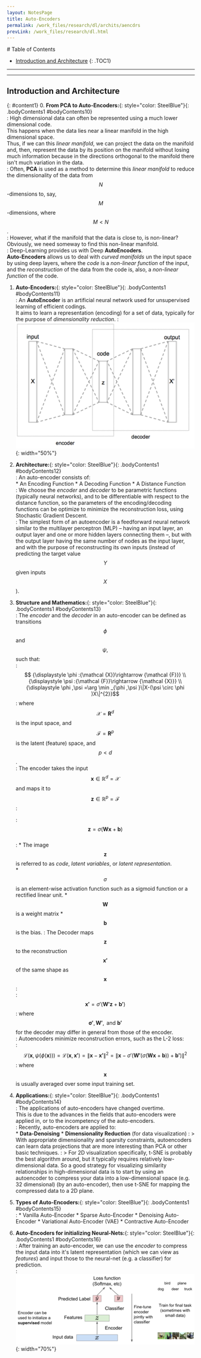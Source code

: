 ```yaml
---
layout: NotesPage
title: Auto-Encoders
permalink: /work_files/research/dl/archits/aencdrs
prevLink: /work_files/research/dl.html
---
```


<div markdown="1" class = "TOC">
# Table of Contents

  * [Introduction and Architecture](#content1)
  {: .TOC1}
</div>

***
***

## Introduction and Architecture
{: #content1}
0. **From PCA to Auto-Encoders:**{: style="color: SteelBlue"}{: .bodyContents1 #bodyContents10}   
    :   High dimensional data can often be represented using a much lower dimensional code.  
        This happens when  the data lies near a linear manifold in the high dimensional space.  
        Thus, if we can this _linear manifold_, we can project the data on the manifold and, then, represent the data by its position on the manifold without losing much information because in the directions orthogonal to the manifold there isn't much variation in the data.  
    :   Often, __PCA__ is used as a method to determine this _linear manifold_ to reduce the dimensionality of the data from $$N$$-dimensions to, say, $$M$$-dimensions, where $$M < N$$.  
    :   However, what if the manifold that the data is close to, is non-linear?  
        Obviously, we need someway to find this non-linear manifold.  
    :   Deep-Learning provides us with Deep __AutoEncoders__.  
        __Auto-Encoders__ allows us to deal with _curved manifolds_ un the input space by using deep layers, where the _code_ is a _non-linear function_ of the input, and the _reconstruction_ of the data from the code is, also, a _non-linear function_ of the code.  

1. **Auto-Encoders:**{: style="color: SteelBlue"}{: .bodyContents1 #bodyContents11}  
    :   An __AutoEncoder__ is an artificial neural network used for unsupervised learning of efficient codings.   
        It aims to learn a representation (encoding) for a set of data, typically for the purpose of _dimensionality reduction_.
    :   ![img](/main_files/cs231n/aencdrs/1.png){: width="50%"}  

2. **Architecture:**{: style="color: SteelBlue"}{: .bodyContents1 #bodyContents12}  
    :   An auto-encoder consists of:  
        * An Encoding Function 
        * A Decoding Function 
        * A Distance Function  
    :   We choose the _encoder_ and _decoder_ to be  parametric functions (typically neural networks), and to be differentiable with respect to the distance function, so the parameters of the encoding/decoding functions can be optimize to minimize the reconstruction loss, using Stochastic Gradient Descent.  
    :   The simplest form of an autoencoder is a feedforward neural network similar to the multilayer perceptron (MLP) – having an input layer, an output layer and one or more hidden layers connecting them –, but with the output layer having the same number of nodes as the input layer, and with the purpose of reconstructing its own inputs (instead of predicting the target value $${\displaystyle Y}$$ given inputs $${\displaystyle X}$$).  

3. **Structure and Mathematics:**{: style="color: SteelBlue"}{: .bodyContents1 #bodyContents13}  
    :   The _encoder_ and the _decoder_ in an auto-encoder can be defined as transitions $$\phi$$ and $$ {\displaystyle \psi ,}$$ such that:  
    :   $$ {\displaystyle \phi :{\mathcal {X}}\rightarrow {\mathcal {F}}} \\
    {\displaystyle \psi :{\mathcal {F}}\rightarrow {\mathcal {X}}} \\
    {\displaystyle \phi ,\psi =\arg \min _{\phi ,\psi }\|X-(\psi \circ \phi )X\|^{2}}$$
    :   where $${\mathcal {X} = \mathbf{R}^d}$$ is the input space, and $${\mathcal {F} = \mathbf{R}^p}$$ is the latent (feature) space, and $$ p < d$$.   
    :   The encoder takes the input $${\displaystyle \mathbf {x} \in \mathbb {R} ^{d}={\mathcal {X}}}$$ and maps it to $${\displaystyle \mathbf {z} \in \mathbb {R} ^{p}={\mathcal {F}}} $$:

    :   $${\displaystyle \mathbf {z} =\sigma (\mathbf {Wx} +\mathbf {b} )}$$  
    :   * The image $$\mathbf{z}$$ is referred to as _code_, _latent variables_, or _latent representation_.  
        *  $${\displaystyle \sigma }$$ is an element-wise activation function such as a sigmoid function or a rectified linear unit.
        * $${\displaystyle \mathbf {W} }$$ is a weight matrix
        * $${\displaystyle \mathbf {b} }$$ is the bias.
    :   The Decoder maps  $${\displaystyle \mathbf {z} }$$ to the reconstruction $${\displaystyle \mathbf {x'} } $$  of the same shape as $${\displaystyle \mathbf {x} }$$:  
    :   $${\displaystyle \mathbf {x'} =\sigma '(\mathbf {W'z} +\mathbf {b'} )}$$
    :   where $${\displaystyle \mathbf {\sigma '} ,\mathbf {W'} ,{\text{ and }}\mathbf {b'} } $$ for the decoder may differ in general from those of the encoder.  
    :   Autoencoders minimize  reconstruction errors, such as the L-2 loss:  
    :   $${\displaystyle {\mathcal {L}}(\mathbf {x} ,\psi ( \phi (\mathbf {x} ) ) ) =  {\mathcal {L}}(\mathbf {x} ,\mathbf {x'} )=\|\mathbf {x} -\mathbf {x'} \|^{2}=\|\mathbf {x} -\sigma '(\mathbf {W'} (\sigma (\mathbf {Wx} +\mathbf {b} ))+\mathbf {b'} )\|^{2}}$$
    :   where $${\displaystyle \mathbf {x} }$$ is usually averaged over some input training set.

4. **Applications:**{: style="color: SteelBlue"}{: .bodyContents1 #bodyContents14}  
    :   The applications of auto-encoders have changed overtime.  
        This is due to the advances in the fields that auto-encoders were applied in, or to the incompetency of the auto-encoders.  
    :   Recently, auto-encoders are applied to:  
        * __Data-Denoising__ 
        * __Dimensionality Reduction__ (for data visualization)
    :   >  With appropriate dimensionality and sparsity constraints, autoencoders can learn data projections that are more interesting than PCA or other basic techniques.
    :   > For 2D visualization specifically, t-SNE is probably the best algorithm around, but it typically requires relatively low-dimensional data. So a good strategy for visualizing similarity relationships in high-dimensional data is to start by using an autoencoder to compress your data into a low-dimensional space (e.g. 32 dimensional) (by an auto-encoder), then use t-SNE for mapping the compressed data to a 2D plane. 

5. **Types of Auto-Encoders:**{: style="color: SteelBlue"}{: .bodyContents1 #bodyContents15}  
    :   * Vanilla Auto-Encoder
        * Sparse Auto-Encoder
        * Denoising Auto-Encoder
        * Variational Auto-Encoder (VAE)
        * Contractive Auto-Encoder


6. **Auto-Encoders for initializing Neural-Nets:**{: style="color: SteelBlue"}{: .bodyContents1 #bodyContents16}  
    :   After training an auto-encoder, we can use the _encoder_ to compress the input data into it's latent representation (which we can view as _features_) and input those to the neural-net (e.g. a classifier) for prediction.  
    :   ![img](/main_files/cs231n/aencdrs/2.png){: width="70%"} 
